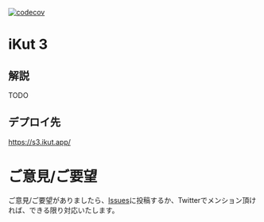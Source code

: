 
[![codecov](https://codecov.io/gh/tfandkusu/ikut3/branch/main/graph/badge.svg?token=YTNLIEX00T)](https://codecov.io/gh/tfandkusu/ikut3)

# iKut 3

## 解説

TODO

## デプロイ先

https://s3.ikut.app/

# ご意見/ご要望

ご意見/ご要望がありましたら、[Issues](https://github.com/tfandkusu/ikut3/issues)に投稿するか、Twitterでメンション頂ければ、できる限り対応いたします。
